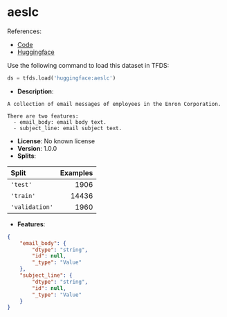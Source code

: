 # aeslc

References:

*   [Code](https://github.com/huggingface/datasets/blob/master/datasets/aeslc)
*   [Huggingface](https://huggingface.co/datasets/aeslc)



Use the following command to load this dataset in TFDS:

```python
ds = tfds.load('huggingface:aeslc')
```

*   **Description**:

```
A collection of email messages of employees in the Enron Corporation.

There are two features:
  - email_body: email body text.
  - subject_line: email subject text.
```

*   **License**: No known license
*   **Version**: 1.0.0
*   **Splits**:

Split  | Examples
:----- | -------:
`'test'` | 1906
`'train'` | 14436
`'validation'` | 1960

*   **Features**:

```json
{
    "email_body": {
        "dtype": "string",
        "id": null,
        "_type": "Value"
    },
    "subject_line": {
        "dtype": "string",
        "id": null,
        "_type": "Value"
    }
}
```


